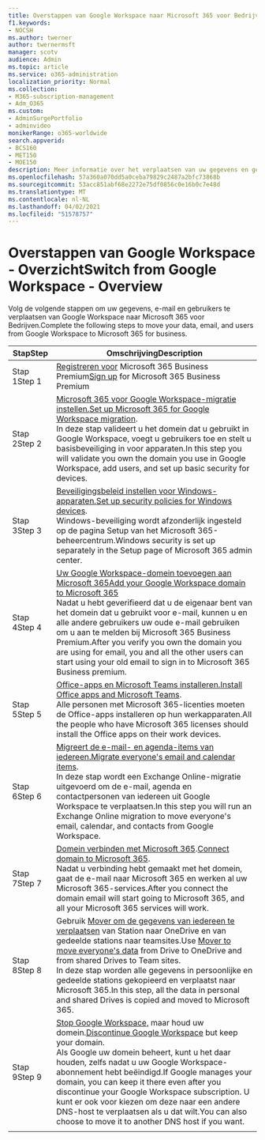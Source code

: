 ```yaml
---
title: Overstappen van Google Workspace naar Microsoft 365 voor Bedrijven
f1.keywords:
- NOCSH
ms.author: twerner
author: twernermsft
manager: scotv
audience: Admin
ms.topic: article
ms.service: o365-administration
localization_priority: Normal
ms.collection:
- M365-subscription-management
- Adm_O365
ms.custom:
- AdminSurgePortfolio
- adminvideo
monikerRange: o365-worldwide
search.appverid:
- BCS160
- MET150
- MOE150
description: Meer informatie over het verplaatsen van uw gegevens en gebruikers van Google Workspace naar Microsoft 365 voor Bedrijven.
ms.openlocfilehash: 57a360a070dd5a0ceba79829c2487a2bfc73868b
ms.sourcegitcommit: 53acc851abf68e2272e75df0856c0e16b0c7e48d
ms.translationtype: MT
ms.contentlocale: nl-NL
ms.lasthandoff: 04/02/2021
ms.locfileid: "51578757"
---
```

# <a name="switch-from-google-workspace---overview"></a><span data-ttu-id="a0e3f-103">Overstappen van Google Workspace - Overzicht</span><span class="sxs-lookup"><span data-stu-id="a0e3f-103">Switch from Google Workspace - Overview</span></span>

<span data-ttu-id="a0e3f-104">Volg de volgende stappen om uw gegevens, e-mail en gebruikers te verplaatsen van Google Workspace naar Microsoft 365 voor Bedrijven.</span><span class="sxs-lookup"><span data-stu-id="a0e3f-104">Complete the following steps to move your data, email, and users from Google Workspace to Microsoft 365 for business.</span></span>


| <span data-ttu-id="a0e3f-105">Stap</span><span class="sxs-lookup"><span data-stu-id="a0e3f-105">Step</span></span>  |<span data-ttu-id="a0e3f-106">Omschrijving</span><span class="sxs-lookup"><span data-stu-id="a0e3f-106">Description</span></span>  |
|---------|---------|
|<span data-ttu-id="a0e3f-107">Stap 1</span><span class="sxs-lookup"><span data-stu-id="a0e3f-107">Step 1</span></span> |  <span data-ttu-id="a0e3f-108">[Registreren voor](../sign-up.md) Microsoft 365 Business Premium</span><span class="sxs-lookup"><span data-stu-id="a0e3f-108">[Sign up](../sign-up.md) for Microsoft 365 Business Premium</span></span>       |
|<span data-ttu-id="a0e3f-109">Stap 2</span><span class="sxs-lookup"><span data-stu-id="a0e3f-109">Step 2</span></span> |   <span data-ttu-id="a0e3f-110">[Microsoft 365 voor Google Workspace-migratie instellen.](set-up-microsoft-365-forgoogle.md)</span><span class="sxs-lookup"><span data-stu-id="a0e3f-110">[Set up Microsoft 365 for Google Workspace migration](set-up-microsoft-365-forgoogle.md).</span></span> </br> <span data-ttu-id="a0e3f-111">In deze stap valideert u het domein dat u gebruikt in Google Workspace, voegt u gebruikers toe en stelt u basisbeveiliging in voor apparaten.</span><span class="sxs-lookup"><span data-stu-id="a0e3f-111">In this step you will validate you own the domain you use in Google Workspace, add users, and set up basic security for devices.</span></span> |
|<span data-ttu-id="a0e3f-112">Stap 3</span><span class="sxs-lookup"><span data-stu-id="a0e3f-112">Step 3</span></span> | <span data-ttu-id="a0e3f-113">[Beveiligingsbeleid instellen voor Windows-apparaten.](../secure-win10-pcs.md)</span><span class="sxs-lookup"><span data-stu-id="a0e3f-113">[Set up security policies for Windows devices](../secure-win10-pcs.md).</span></span></br> <span data-ttu-id="a0e3f-114">Windows-beveiliging wordt afzonderlijk ingesteld op de pagina Setup van het Microsoft 365-beheercentrum.</span><span class="sxs-lookup"><span data-stu-id="a0e3f-114">Windows security is set up separately in the Setup page of Microsoft 365 admin center.</span></span> |
|<span data-ttu-id="a0e3f-115">Stap 4</span><span class="sxs-lookup"><span data-stu-id="a0e3f-115">Step 4</span></span>|[<span data-ttu-id="a0e3f-116">Uw Google Workspace-domein toevoegen aan Microsoft 365</span><span class="sxs-lookup"><span data-stu-id="a0e3f-116">Add your Google Workspace domain to Microsoft 365</span></span>](add-google-domain.md) </br> <span data-ttu-id="a0e3f-117">Nadat u hebt geverifieerd dat u de eigenaar bent van het domein dat u gebruikt voor e-mail, kunnen u en alle andere gebruikers uw oude e-mail gebruiken om u aan te melden bij Microsoft 365 Business Premium.</span><span class="sxs-lookup"><span data-stu-id="a0e3f-117">After you verify you own the domain you are using for email, you and all the other users can start using your old email to sign in to Microsoft 365 Business premium.</span></span> |
|<span data-ttu-id="a0e3f-118">Stap 5</span><span class="sxs-lookup"><span data-stu-id="a0e3f-118">Step 5</span></span> | <span data-ttu-id="a0e3f-119">[Office-apps en Microsoft Teams installeren.](../install-office.md)</span><span class="sxs-lookup"><span data-stu-id="a0e3f-119">[Install Office apps and Microsoft Teams](../install-office.md).</span></span></br> <span data-ttu-id="a0e3f-120">Alle personen met Microsoft 365-licenties moeten de Office-apps installeren op hun werkapparaten.</span><span class="sxs-lookup"><span data-stu-id="a0e3f-120">All the people who have Microsoft 365 licenses should install the Office apps on their work devices.</span></span>|
|<span data-ttu-id="a0e3f-121">Stap 6</span><span class="sxs-lookup"><span data-stu-id="a0e3f-121">Step 6</span></span> | <span data-ttu-id="a0e3f-122">[Migreert de e-mail- en agenda-items van iedereen.](migrate-email.md)</span><span class="sxs-lookup"><span data-stu-id="a0e3f-122">[Migrate everyone's email and calendar items](migrate-email.md).</span></span></br> <span data-ttu-id="a0e3f-123">In deze stap wordt een Exchange Online-migratie uitgevoerd om de e-mail, agenda en contactpersonen van iedereen uit Google Workspace te verplaatsen.</span><span class="sxs-lookup"><span data-stu-id="a0e3f-123">In this step you will run an Exchange Online migration to move everyone's email, calendar, and contacts from Google Workspace.</span></span>  |
|<span data-ttu-id="a0e3f-124">Stap 7</span><span class="sxs-lookup"><span data-stu-id="a0e3f-124">Step 7</span></span> | <span data-ttu-id="a0e3f-125">[Domein verbinden met Microsoft 365](connect-domain-tom365.md).</span><span class="sxs-lookup"><span data-stu-id="a0e3f-125">[Connect domain to Microsoft 365](connect-domain-tom365.md).</span></span> </br> <span data-ttu-id="a0e3f-126">Nadat u verbinding hebt gemaakt met het domein, gaat de e-mail naar Microsoft 365 en werken al uw Microsoft 365-services.</span><span class="sxs-lookup"><span data-stu-id="a0e3f-126">After you connect the domain email will start going to Microsoft 365, and all your Microsoft 365 services will work.</span></span>|
|<span data-ttu-id="a0e3f-127">Stap 8</span><span class="sxs-lookup"><span data-stu-id="a0e3f-127">Step 8</span></span>|<span data-ttu-id="a0e3f-128">Gebruik [Mover om de gegevens van iedereen te verplaatsen](mover-migrate-files.md) van Station naar OneDrive en van gedeelde stations naar teamsites.</span><span class="sxs-lookup"><span data-stu-id="a0e3f-128">Use [Mover to move everyone's data](mover-migrate-files.md) from Drive to OneDrive and from shared Drives to Team sites.</span></span></br> <span data-ttu-id="a0e3f-129">In deze stap worden alle gegevens in persoonlijke en gedeelde stations gekopieerd en verplaatst naar Microsoft 365.</span><span class="sxs-lookup"><span data-stu-id="a0e3f-129">In this step, all the data in personal and shared Drives is copied and moved to Microsoft 365.</span></span>|
|<span data-ttu-id="a0e3f-130">Stap 9</span><span class="sxs-lookup"><span data-stu-id="a0e3f-130">Step 9</span></span>| <span data-ttu-id="a0e3f-131">[Stop Google Workspace,](cancel-google.md) maar houd uw domein.</span><span class="sxs-lookup"><span data-stu-id="a0e3f-131">[Discontinue Google Workspace](cancel-google.md) but keep your domain.</span></span> </br> <span data-ttu-id="a0e3f-132">Als Google uw domein beheert, kunt u het daar houden, zelfs nadat u uw Google Workspace-abonnement hebt beëindigd.</span><span class="sxs-lookup"><span data-stu-id="a0e3f-132">If Google manages your domain, you can keep it there even after you discontinue your Google Workspace subscription.</span></span> <span data-ttu-id="a0e3f-133">U kunt er ook voor kiezen om deze naar een andere DNS-host te verplaatsen als u dat wilt.</span><span class="sxs-lookup"><span data-stu-id="a0e3f-133">You can also choose to move it to another DNS host if you want.</span></span>|
|||
